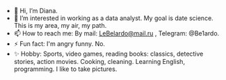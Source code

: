 - 👋 Hi, I’m Diana.
- 👀 I’m interested in working as a data analyst. My goal is date science. This is my area, my air, my path.
- 📫 How to reach me: By mail: LeBelardo@mail.ru , Telegram: @Be1ardo.
- ⚡ Fun fact: I'm angry funny. No.
- ✨ Hobby: Sports, video games, reading books: classics, detective stories, action movies. Cooking, cleaning. Learning English, programming. I like to take pictures.

<!---
Sorvig0l0va/Sorvig0l0va is a ✨ special ✨ repository because its `README.md` (this file) appears on your GitHub profile.
You can click the Preview link to take a look at your changes.
--->
